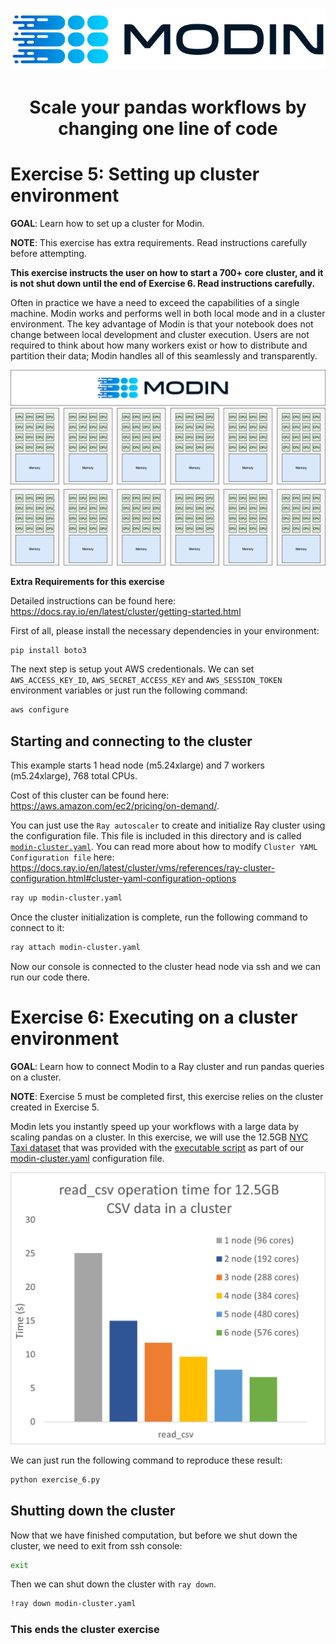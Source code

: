 ![LOGO](../../../img/MODIN_ver2_hrz.png)

<center>
<h1>Scale your pandas workflows by changing one line of code</h2>
</center>

# Exercise 5: Setting up cluster environment

**GOAL**: Learn how to set up a cluster for Modin.

**NOTE**: This exercise has extra requirements. Read instructions carefully before attempting. 

**This exercise instructs the user on how to start a 700+ core cluster, and it is not shut down until the end of Exercise 6. Read instructions carefully.**

Often in practice we have a need to exceed the capabilities of a single machine. Modin works and performs well in both local mode and in a cluster environment. The key advantage of Modin is that your notebook does not change between local development and cluster execution. Users are not required to think about how many workers exist or how to distribute and partition their data; Modin handles all of this seamlessly and transparently.

![Cluster](../../../img/modin_cluster.png)

**Extra Requirements for this exercise**

Detailed instructions can be found here: https://docs.ray.io/en/latest/cluster/getting-started.html

First of all, please install the necessary dependencies in your environment:
```bash
pip install boto3
```

The next step is setup yout AWS credentionals. We can set 
`AWS_ACCESS_KEY_ID`, `AWS_SECRET_ACCESS_KEY` and `AWS_SESSION_TOKEN` environment variables or just run the following command:

```bash
aws configure
```

## Starting and connecting to the cluster

This example starts 1 head node (m5.24xlarge) and 7 workers (m5.24xlarge), 768 total CPUs.

Cost of this cluster can be found here: https://aws.amazon.com/ec2/pricing/on-demand/.

You can just use the `Ray autoscaler` to create and initialize Ray cluster using the configuration file. This file is included in this directory and is called [`modin-cluster.yaml`](https://github.com/modin-project/modin/blob/master/examples/tutorial/jupyter/execution/pandas_on_ray/cluster/modin-cluster.yaml). You can read more about how to modify `Cluster YAML Configuration file` here: https://docs.ray.io/en/latest/cluster/vms/references/ray-cluster-configuration.html#cluster-yaml-configuration-options
```bash
ray up modin-cluster.yaml
```

Once the cluster initialization is complete, run the following command to connect to it:
```bash
ray attach modin-cluster.yaml
```

Now our console is connected to the cluster head node via ssh and we can run our code there.

# Exercise 6: Executing on a cluster environment

**GOAL**: Learn how to connect Modin to a Ray cluster and run pandas queries on a cluster.

**NOTE**: Exercise 5 must be completed first, this exercise relies on the cluster created in Exercise 5.

Modin lets you instantly speed up your workflows with a large data by scaling pandas on a cluster. In this exercise, we will use the 12.5GB [NYC Taxi dataset](https://modin-datasets.s3.amazonaws.com/testing/yellow_tripdata_2015-01.csv) that was provided with the [executable script](https://github.com/modin-project/modin/blob/master/examples/tutorial/jupyter/execution/pandas_on_ray/cluster/exercise_6.py) as part of our [modin-cluster.yaml](https://github.com/modin-project/modin/blob/master/examples/tutorial/jupyter/execution/pandas_on_ray/cluster/modin-cluster.yaml) configuration file.

![ClusterPerf](../../../img/modin_cluster_perf.png)

We can just run the following command to reproduce these result:
```bash
python exercise_6.py
```

## Shutting down the cluster

Now that we have finished computation, but before we shut down the cluster, we need to exit from ssh console:
```bash
exit
```

Then we can shut down the cluster with `ray down`.

```bash
!ray down modin-cluster.yaml
```

### This ends the cluster exercise

